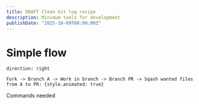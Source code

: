 ```yaml
---
title: DRAFT Clean Git log recipe
description: Minimum tools for development
publishDate: "2025-10-09T08:00:00Z"
---
```


# Simple flow


```d2 sketch pad=50
direction: right

Fork -> Branch A -> Work in branch -> Branch PR -> Sqash wanted files from A to PR: {style.animated: true}
```

Commands needed

```
```
